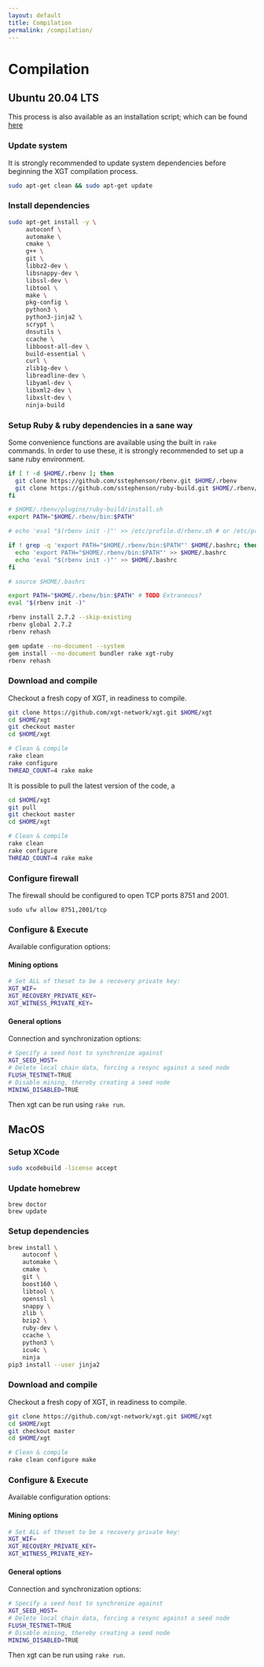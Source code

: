 ```yaml
---
layout: default
title: Compilation
permalink: /compilation/
---
```


# Compilation

## Ubuntu 20.04 LTS

This process is also available as an installation script; which can be found 
[here](https://gist.github.com/obskein/8efb025cc41e598a4eaa8b9e6ef9aa82)

### Update system

It is strongly recommended to update system dependencies before beginning the 
XGT compilation process.

```sh
sudo apt-get clean && sudo apt-get update
```

### Install dependencies

```sh
sudo apt-get install -y \
     autoconf \
     automake \
     cmake \
     g++ \
     git \
     libbz2-dev \
     libsnappy-dev \
     libssl-dev \
     libtool \
     make \
     pkg-config \
     python3 \
     python3-jinja2 \
     scrypt \
     dnsutils \
     ccache \
     libboost-all-dev \
     build-essential \
     curl \
     zlib1g-dev \
     libreadline-dev \
     libyaml-dev \
     libxml2-dev \
     libxslt-dev \
     ninja-build
```

### Setup Ruby & ruby dependencies in a sane way

Some convenience functions are available using the built in `rake` commands.
In order to use these, it is strongly recommended to set up a sane ruby 
environment.

```sh
if [ ! -d $HOME/.rbenv ]; then
  git clone https://github.com/sstephenson/rbenv.git $HOME/.rbenv
  git clone https://github.com/sstephenson/ruby-build.git $HOME/.rbenv/plugins/ruby-build
fi

# $HOME/.rbenv/plugins/ruby-build/install.sh
export PATH="$HOME/.rbenv/bin:$PATH"

# echo 'eval "$(rbenv init -)"' >> /etc/profile.d/rbenv.sh # or /etc/profile

if ! grep -q 'export PATH="$HOME/.rbenv/bin:$PATH"' $HOME/.bashrc; then
  echo 'export PATH="$HOME/.rbenv/bin:$PATH"' >> $HOME/.bashrc
  echo 'eval "$(rbenv init -)"' >> $HOME/.bashrc
fi

# source $HOME/.bashrc

export PATH="$HOME/.rbenv/bin:$PATH" # TODO Extraneous?
eval "$(rbenv init -)"

rbenv install 2.7.2 --skip-existing
rbenv global 2.7.2
rbenv rehash

gem update --no-document --system
gem install --no-document bundler rake xgt-ruby
rbenv rehash
```

### Download and compile

Checkout a fresh copy of XGT, in readiness to compile.
```sh
git clone https://github.com/xgt-network/xgt.git $HOME/xgt
cd $HOME/xgt
git checkout master
cd $HOME/xgt

# Clean & compile
rake clean
rake configure
THREAD_COUNT=4 rake make
```

It is possible to pull the latest version of the code, a
```sh
cd $HOME/xgt
git pull
git checkout master
cd $HOME/xgt

# Clean & compile
rake clean
rake configure
THREAD_COUNT=4 rake make
```

### Configure firewall 

The firewall should be configured to open TCP ports 8751 and 2001.
```
sudo ufw allow 8751,2001/tcp
```

### Configure & Execute 
Available configuration options: 

#### Mining options
```sh
# Set ALL of theset to be a recovery private key:
XGT_WIF=
XGT_RECOVERY_PRIVATE_KEY=
XGT_WITNESS_PRIVATE_KEY=
```

#### General options
Connection and synchronization options:
```sh
# Specify a seed host to synchronize against
XGT_SEED_HOST=
# Delete local chain data, forcing a resync against a seed node
FLUSH_TESTNET=TRUE
# Disable mining, thereby creating a seed node
MINING_DISABLED=TRUE
```

Then xgt can be run using `rake run`.

## MacOS
### Setup XCode
```sh
sudo xcodebuild -license accept
```
### Update homebrew
```
brew doctor
brew update
```
### Setup dependencies
```sh
brew install \
    autoconf \
    automake \
    cmake \
    git \
    boost160 \
    libtool \
    openssl \
    snappy \
    zlib \
    bzip2 \
    ruby-dev \
    ccache \
    python3 \
    icu4c \
    ninja
pip3 install --user jinja2
```

### Download and compile

Checkout a fresh copy of XGT, in readiness to compile.
```sh
git clone https://github.com/xgt-network/xgt.git $HOME/xgt
cd $HOME/xgt
git checkout master
cd $HOME/xgt

# Clean & compile
rake clean configure make
```

### Configure & Execute 
Available configuration options: 

#### Mining options
```sh
# Set ALL of theset to be a recovery private key:
XGT_WIF=
XGT_RECOVERY_PRIVATE_KEY=
XGT_WITNESS_PRIVATE_KEY=
```

#### General options
Connection and synchronization options:
```sh
# Specify a seed host to synchronize against
XGT_SEED_HOST=
# Delete local chain data, forcing a resync against a seed node
FLUSH_TESTNET=TRUE
# Disable mining, thereby creating a seed node
MINING_DISABLED=TRUE
```

Then xgt can be run using `rake run`.
